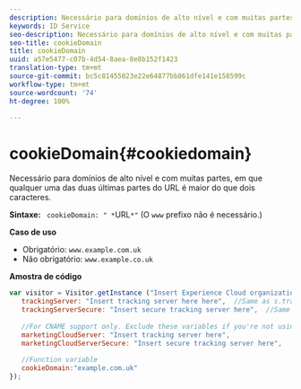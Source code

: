 ```yaml
---
description: Necessário para domínios de alto nível e com muitas partes, em que qualquer uma das duas últimas partes do URL é maior do que dois caracteres.
keywords: ID Service
seo-description: Necessário para domínios de alto nível e com muitas partes, em que qualquer uma das duas últimas partes do URL é maior do que dois caracteres.
seo-title: cookieDomain
title: cookieDomain
uuid: a57e5477-c07b-4d54-8aea-8e8b152f1423
translation-type: tm+mt
source-git-commit: bc5c81455023e22e64877bb861dfe141e158599c
workflow-type: tm+mt
source-wordcount: '74'
ht-degree: 100%

---
```



# cookieDomain{#cookiedomain}

Necessário para domínios de alto nível e com muitas partes, em que qualquer uma das duas últimas partes do URL é maior do que dois caracteres.

**Sintaxe:** ` cookieDomain: " *`URL`*"` (O `www` prefixo não é necessário.)

**Caso de uso**

* Obrigatório: `www.example.com.uk`
* Não obrigatório: `www.example.co.uk`

**Amostra de código**

```js
var visitor = Visitor.getInstance ("Insert Experience Cloud organization ID here",{ 
   trackingServer: "Insert tracking server here here",  //Same as s.trackingServer 
   trackingServerSecure: "Insert secure tracking server here",  //Same as s.trackingServerSecure 
 
   //For CNAME support only. Exclude these variables if you're not using CNAME 
   marketingCloudServer: "Insert tracking server here", 
   marketingCloudServerSecure: "Insert secure tracking server here", 
 
   //Function variable 
   cookieDomain:"example.com.uk" 
});
```

